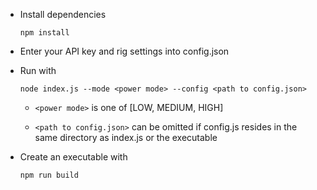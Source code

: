 - Install dependencies

  `npm install`

- Enter your API key and rig settings into config.json
- Run with

  `node index.js --mode <power mode> --config <path to config.json>`
  
  - `<power mode>` is one of [LOW, MEDIUM, HIGH]
  
  - `<path to config.json>` can be omitted if config.js resides in the same directory as index.js or the executable
  

- Create an executable with

  `npm run build`
